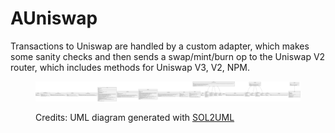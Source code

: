 # AUniswap

Transactions to Uniswap are handled by a custom adapter, which makes some sanity checks and then sends a swap/mint/burn op to the Uniswap V2 router, which includes methods for Uniswap V3, V2, NPM.

<figure><img src="../../../.gitbook/assets/auniswap.svg" alt=""><figcaption><p>Credits: UML diagram generated with <a href="https://github.com/naddison36/sol2uml">SOL2UML</a></p></figcaption></figure>
